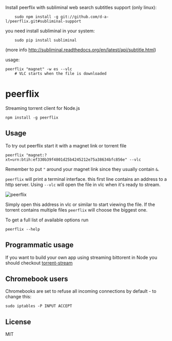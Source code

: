 Install peerflix with subliminal web search subtitles support (only linux):

        sudo npm install -g git://github.com/d-a-l/peerflix.git#subliminal-support

you need install subliminal in your system:

        sudo pip install subliminal

(more info http://subliminal.readthedocs.org/en/latest/api/subtitle.html)

usage:

	peerflix "magnet" -w es --vlc
        # VLC starts when the file is downloaded


# peerflix

Streaming torrent client for Node.js

	npm install -g peerflix

## Usage

To try out peerflix start it with a magnet link or torrent file

	peerflix "magnet:?xt=urn:btih:ef330b39f4801d25b4245212e75a38634bfc856e" --vlc

Remember to put `"` around your magnet link since they usually contain `&`.

`peerflix` will print a terminal interface. this first line contains an address to a http server.
Using `--vlc` will open the file in vlc when it's ready to stream.

![peerflix](https://raw.github.com/mafintosh/peerflix/master/screenshot.png)

Simply open this address in vlc or similar to start viewing the file. If the torrent contains multiple files `peerflix` will choose the biggest one.

To get a full list of available options run

	peerflix --help

## Programmatic usage

If you want to build your own app using streaming bittorent in Node you should checkout [torrent-stream](https://github.com/mafintosh/torrent-stream)

## Chromebook users

Chromebooks are set to refuse all incoming connections by default - to change this:  


	sudo iptables -P INPUT ACCEPT

## License

MIT
